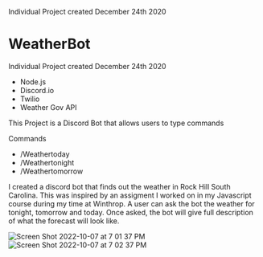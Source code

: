 Individual Project created December 24th 2020

<h1> WeatherBot </h1>



<p>
Individual Project created December 24th 2020 <p>

<ul>
 <li>Node.js</li>
<li>Discord.io </li>
<li>Twilio </li>
<li>Weather Gov API</li>
</ul>



<p>This Project is a Discord Bot that allows users to type commands </p>

<p> Commands</p>
<ul>
<li> /Weathertoday </li>
<li> /Weathertonight </li>
<li> /Weathertomorrow</li>
</ul>

<p>I created a discord bot that finds out the weather in Rock Hill South Carolina. This was inspired by an assigment I worked on in my Javascript course during my time at Winthrop. A user can ask the bot the weather for tonight, tomorrow and today. Once asked, the bot will give full description of what the forecast will look like. </p>


![Screen Shot 2022-10-07 at 7 01 37 PM](https://user-images.githubusercontent.com/59966636/194673509-56a6434b-4f69-4134-b6fb-0edc452ef12d.png)
![Screen Shot 2022-10-07 at 7 02 37 PM](https://user-images.githubusercontent.com/59966636/194673548-f0b8603a-8ac7-44f9-b759-93293a9a319b.png)

